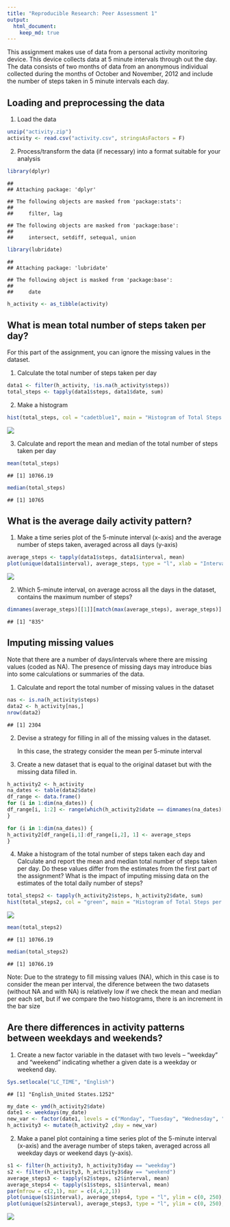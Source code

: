```yaml
---
title: "Reproducible Research: Peer Assessment 1"
output: 
  html_document:
    keep_md: true
---
```

This assignment makes use of data from a personal activity monitoring device. 
This device collects data at 5 minute intervals through out the day. 
The data consists of two months of data from an anonymous individual collected 
during the months of October and November, 2012 and include the number of steps 
taken in 5 minute intervals each day.

## Loading and preprocessing the data
1. Load the data

```r
unzip("activity.zip")
activity <- read.csv("activity.csv", stringsAsFactors = F)
```

2. Process/transform the data (if necessary) into a format suitable for your   analysis

```r
library(dplyr)
```

```
## 
## Attaching package: 'dplyr'
```

```
## The following objects are masked from 'package:stats':
## 
##     filter, lag
```

```
## The following objects are masked from 'package:base':
## 
##     intersect, setdiff, setequal, union
```

```r
library(lubridate)
```

```
## 
## Attaching package: 'lubridate'
```

```
## The following object is masked from 'package:base':
## 
##     date
```

```r
h_activity <- as_tibble(activity)
```

## What is mean total number of steps taken per day?
For this part of the assignment, you can ignore the missing values in the dataset.

1. Calculate the total number of steps taken per day

```r
data1 <- filter(h_activity, !is.na(h_activity$steps))
total_steps <- tapply(data1$steps, data1$date, sum)
```

2. Make a histogram

```r
hist(total_steps, col = "cadetblue1", main = "Histogram of Total Steps per Day", xlab = "Steps", panel.first = grid(), ylim = c(0, 30))
```

![](PA1_template_files/figure-html/unnamed-chunk-4-1.png)<!-- -->

3. Calculate and report the mean and median of the total number of steps taken    per day

```r
mean(total_steps)
```

```
## [1] 10766.19
```

```r
median(total_steps)
```

```
## [1] 10765
```

## What is the average daily activity pattern?
1. Make a time series plot of the 5-minute interval (x-axis) and the average number of steps taken, averaged across all days (y-axis)

```r
average_steps <- tapply(data1$steps, data1$interval, mean)
plot(unique(data1$interval), average_steps, type = "l", xlab = "Intervals", ylab = "Steps", main = "Average Daily Activity", panel.first = grid())
```

![](PA1_template_files/figure-html/unnamed-chunk-6-1.png)<!-- -->

2. Which 5-minute interval, on average across all the days in the dataset, contains the maximum number of steps?

```r
dimnames(average_steps)[[1]][match(max(average_steps), average_steps)]
```

```
## [1] "835"
```

## Imputing missing values
Note that there are a number of days/intervals where there are missing values (coded as NA). 
The presence of missing days may introduce bias into some calculations or summaries of the data.

1. Calculate and report the total number of missing values in the dataset

```r
nas <- is.na(h_activity$steps)
data2 <- h_activity[nas,]
nrow(data2)
```

```
## [1] 2304
```

2. Devise a strategy for filling in all of the missing values in the dataset. 

   In this case, the strategy consider the mean per 5-minute interval

3. Create a new dataset that is equal to the original dataset but with the missing data filled in.

```r
h_activity2 <- h_activity
na_dates <- table(data2$date)
df_range <- data.frame()
for (i in 1:dim(na_dates)) {
df_range[i, 1:2] <- range(which(h_activity2$date == dimnames(na_dates)[[1]][i]))
}

for (i in 1:dim(na_dates)) {
h_activity2[df_range[i,1]:df_range[i,2], 1] <- average_steps
}
```

4. Make a histogram of the total number of steps taken each day and Calculate and report the mean and median total number of steps taken per day. Do these values differ from the estimates from the first part of the assignment? What is the impact of imputing missing data on the estimates of the total daily number of steps?

```r
total_steps2 <- tapply(h_activity2$steps, h_activity2$date, sum)
hist(total_steps2, col = "green", main = "Histogram of Total Steps per Day", xlab = "Total Steps", panel.first = grid())
```

![](PA1_template_files/figure-html/unnamed-chunk-10-1.png)<!-- -->

```r
mean(total_steps2)
```

```
## [1] 10766.19
```

```r
median(total_steps2)
```

```
## [1] 10766.19
```
Note: Due to the strategy to fill missing values (NA), which in this case is to consider the mean per interval, the diference between the two datasets (without NA and with NA) is relatively low if we check the mean and median per each set, but if we compare the two histograms, there is an increment in the bar size

## Are there differences in activity patterns between weekdays and weekends?
1. Create a new factor variable in the dataset with two levels – “weekday” and “weekend” indicating whether a given date is a weekday or weekend day.

```r
Sys.setlocale("LC_TIME", "English")
```

```
## [1] "English_United States.1252"
```

```r
my_date <- ymd(h_activity2$date)
date1 <- weekdays(my_date)
new_var <- factor(date1, levels = c("Monday", "Tuesday", "Wednesday", "Thursday", "Friday", "Saturday", "Sunday") ,labels = c("weekday", "weekday", "weekday", "weekday", "weekday", "weekend", "weekend"))
h_activity3 <- mutate(h_activity2 ,day = new_var)
```

2. Make a panel plot containing a time series plot of the 5-minute interval (x-axis) and the average number of steps taken, averaged across all weekday days or weekend days (y-axis). 

```r
s1 <- filter(h_activity3, h_activity3$day == "weekday")
s2 <- filter(h_activity3, h_activity3$day == "weekend")
average_steps3 <- tapply(s2$steps, s2$interval, mean)
average_steps4 <- tapply(s1$steps, s1$interval, mean)
par(mfrow = c(2,1), mar = c(4,4,2,1))
plot(unique(s1$interval), average_steps4, type = "l", ylim = c(0, 250), xlab = "", ylab = "Steps", main = "Weekday", panel.first = grid())
plot(unique(s2$interval), average_steps3, type = "l", ylim = c(0, 250), xlab = "Intervals", ylab = "Steps", main = "Weekend", panel.first = grid())
```

![](PA1_template_files/figure-html/unnamed-chunk-12-1.png)<!-- -->




